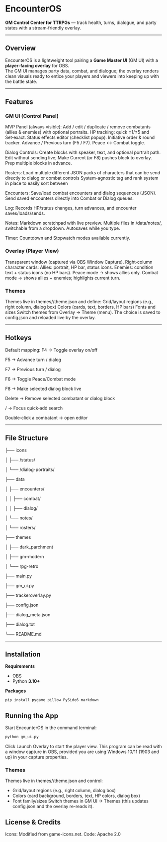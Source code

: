 # EncounterOS
**GM Control Center for TTRPGs** — track health, turns, dialogue, and party states with a stream‑friendly overlay.

---

## Overview
EncounterOS is a lightweight tool pairing a **Game Master UI** (GM UI) with a **player‑facing overlay** for OBS.  
The GM UI manages party data, combat, and dialogue; the overlay renders clean visuals ready to entice your players and viewers
into keeping up with the battle state.

---

## Features

### GM UI (Control Panel)

MVP Panel (always visible):
Add / edit / duplicate / remove combatants (allies & enemies) with optional portraits.
HP tracking: quick ±1/±5 and Set‑exact.
Status effects editor (checklist popup).
Initiative order & round tracker.
Advance / Previous turn (F5 / F7).
Peace ↔ Combat toggle.

Dialog Controls:
Create blocks with speaker, text, and optional portrait path.
Edit without sending live; Make Current (or F8) pushes block to overlay.
Prep multiple blocks in advance.

Rosters:
Load multiple different JSON packs of characters that can be send directly to dialog or combat controls
System-agnostic tag and rank system in place to easily sort between 

Encounters:
Save/load combat encounters and dialog sequences (JSON).
Send saved encounters directly into Combat or Dialog queues.

Log:
Records HP/status changes, turn advances, and encounter saves/loads/sends.

Notes:
Markdown scratchpad with live preview.
Multiple files in /data/notes/, switchable from a dropdown.
Autosaves while you type.

Timer:
Countdown and Stopwatch modes available currently.

### Overlay (Player View)
Transparent window (captured via OBS Window Capture).
Right‑column character cards:
Allies: portrait, HP bar, status icons.
Enemies: condition text + status icons (no HP bars).
Peace mode → shows allies only.
Combat mode → shows allies + enemies; highlights current turn.

### Themes
Themes live in themes/<theme-name>/theme.json and define:
Grid/layout regions (e.g., right column, dialog box)
Colors (cards, text, borders, HP bars)
Fonts and sizes
Switch themes from Overlay → Theme (menu). The choice is saved to config.json and reloaded live by the overlay.

---

## Hotkeys

Default mapping:
F4 → Toggle overlay on/off

F5 → Advance turn / dialog

F7 → Previous turn / dialog

F6 → Toggle Peace/Combat mode

F8 → Make selected dialog block live

Delete → Remove selected combatant or dialog block

/ → Focus quick‑add search

Double‑click a combatant → open editor

---

## File Structure
├── icons

│   ├── /status/

│   └── /dialog-portraits/

├── data

│   ├── encounters/

│   │   ├── combat/    

│   │   ├── dialog/    

│   └── notes/

│   └── rosters/

├── themes

│   ├── dark_parchment

│   ├── gm-modern

│   └── rpg-retro

├── main.py

├── gm_ui.py

├── trackeroverlay.py

├── config.json

├── dialog_meta.json

├── dialog.txt

└── README.md



---

## Installation
**Requirements**
- OBS
- Python **3.10+**

**Packages**
```bash
pip install pygame pillow PySide6 markdown
```

## Running the App

Start EncounterOS in the command terminal:

```bash
python gm_ui.py
```

Click Launch Overlay to start the player view. This program can be read
with a window capture in OBS, provided you are using Windows 10/11 (1903 and up)
in your capture properties.

### Themes
Themes live in themes/<theme-name>/theme.json and control:
- Grid/layout regions (e.g., right column, dialog box)
- Colors (card background, borders, text, HP colors, dialog box)
- Font family/sizes
Switch themes in GM UI → Themes (this updates config.json and the overlay re-reads it).

## License & Credits
Icons: Modified from game-icons.net.
Code: Apache 2.0
